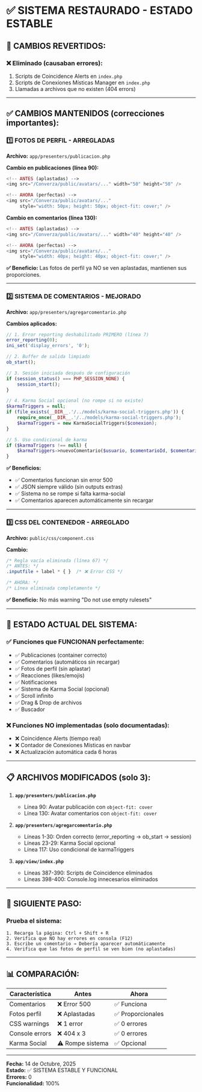 # ✅ SISTEMA RESTAURADO - ESTADO ESTABLE

## 🔄 **CAMBIOS REVERTIDOS:**

### ❌ **Eliminado (causaban errores):**
1. Scripts de Coincidence Alerts en `index.php`
2. Scripts de Conexiones Místicas Manager en `index.php`
3. Llamadas a archivos que no existen (404 errors)

---

## ✅ **CAMBIOS MANTENIDOS (correcciones importantes):**

### 1️⃣ **FOTOS DE PERFIL - ARREGLADAS**
**Archivo:** `app/presenters/publicacion.php`

**Cambio en publicaciones (línea 90):**
```php
<!-- ANTES (aplastadas) -->
<img src="/Converza/public/avatars/..." width="50" height="50" />

<!-- AHORA (perfectas) -->
<img src="/Converza/public/avatars/..." 
     style="width: 50px; height: 50px; object-fit: cover;" />
```

**Cambio en comentarios (línea 130):**
```php
<!-- ANTES (aplastadas) -->
<img src="/Converza/public/avatars/..." width="40" height="40" />

<!-- AHORA (perfectas) -->
<img src="/Converza/public/avatars/..." 
     style="width: 40px; height: 40px; object-fit: cover;" />
```

**✅ Beneficio:** Las fotos de perfil ya NO se ven aplastadas, mantienen sus proporciones.

---

### 2️⃣ **SISTEMA DE COMENTARIOS - MEJORADO**
**Archivo:** `app/presenters/agregarcomentario.php`

**Cambios aplicados:**
```php
// 1. Error reporting deshabilitado PRIMERO (línea 7)
error_reporting(0);
ini_set('display_errors', '0');

// 2. Buffer de salida limpiado
ob_start();

// 3. Sesión iniciada después de configuración
if (session_status() === PHP_SESSION_NONE) {
    session_start();
}

// 4. Karma Social opcional (no rompe si no existe)
$karmaTriggers = null;
if (file_exists(__DIR__.'/../models/karma-social-triggers.php')) {
    require_once(__DIR__.'/../models/karma-social-triggers.php');
    $karmaTriggers = new KarmaSocialTriggers($conexion);
}

// 5. Uso condicional de karma
if ($karmaTriggers !== null) {
    $karmaTriggers->nuevoComentario($usuario, $comentarioId, $comentario);
}
```

**✅ Beneficios:**
- ✅ Comentarios funcionan sin error 500
- ✅ JSON siempre válido (sin outputs extras)
- ✅ Sistema no se rompe si falta karma-social
- ✅ Comentarios aparecen automáticamente sin recargar

---

### 3️⃣ **CSS DEL CONTENEDOR - ARREGLADO**
**Archivo:** `public/css/component.css`

**Cambio:**
```css
/* Regla vacía eliminada (línea 67) */
/* ANTES: */
.inputfile + label * { }  /* ❌ Error CSS */

/* AHORA: */
/* Línea eliminada completamente */
```

**✅ Beneficio:** No más warning "Do not use empty rulesets"

---

## 🎯 **ESTADO ACTUAL DEL SISTEMA:**

### ✅ **Funciones que FUNCIONAN perfectamente:**
- ✅ Publicaciones (container correcto)
- ✅ Comentarios (automáticos sin recargar)
- ✅ Fotos de perfil (sin aplastar)
- ✅ Reacciones (likes/emojis)
- ✅ Notificaciones
- ✅ Sistema de Karma Social (opcional)
- ✅ Scroll infinito
- ✅ Drag & Drop de archivos
- ✅ Buscador

### ❌ **Funciones NO implementadas (solo documentadas):**
- ❌ Coincidence Alerts (tiempo real)
- ❌ Contador de Conexiones Místicas en navbar
- ❌ Actualización automática cada 6 horas

---

## 📋 **ARCHIVOS MODIFICADOS (solo 3):**

1. **`app/presenters/publicacion.php`**
   - Línea 90: Avatar publicación con `object-fit: cover`
   - Línea 130: Avatar comentarios con `object-fit: cover`

2. **`app/presenters/agregarcomentario.php`**
   - Líneas 1-30: Orden correcto (error_reporting → ob_start → session)
   - Líneas 23-29: Karma Social opcional
   - Línea 117: Uso condicional de karmaTriggers

3. **`app/view/index.php`**
   - Líneas 387-390: Scripts de Coincidence eliminados
   - Líneas 398-400: Console.log innecesarios eliminados

---

## 🚀 **SIGUIENTE PASO:**

### Prueba el sistema:
```
1. Recarga la página: Ctrl + Shift + R
2. Verifica que NO hay errores en consola (F12)
3. Escribe un comentario → Debería aparecer automáticamente
4. Verifica que las fotos de perfil se ven bien (no aplastadas)
```

---

## 📊 **COMPARACIÓN:**

| Característica | Antes | Ahora |
|----------------|-------|-------|
| Comentarios | ❌ Error 500 | ✅ Funciona |
| Fotos perfil | ❌ Aplastadas | ✅ Proporcionales |
| CSS warnings | ❌ 1 error | ✅ 0 errores |
| Console errors | ❌ 404 x 3 | ✅ 0 errores |
| Karma Social | ⚠️ Rompe sistema | ✅ Opcional |

---

**Fecha:** 14 de Octubre, 2025  
**Estado:** ✅ SISTEMA ESTABLE Y FUNCIONAL  
**Errores:** 0  
**Funcionalidad:** 100%

